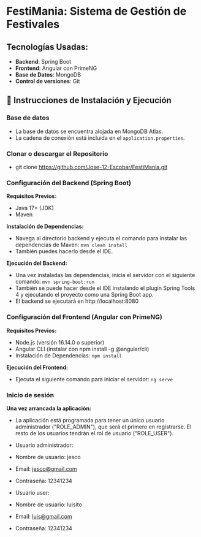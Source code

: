 # FestiMania: Sistema de Gestión de Festivales

## Tecnologías Usadas:
- **Backend**: Spring Boot
- **Frontend**: Angular con PrimeNG
- **Base de Datos**: MongoDB
- **Control de versiones**: Git

## 🚀 Instrucciones de Instalación y Ejecución

### Base de datos
- La base de datos se encuentra alojada en MongoDB Atlas.
- La cadena de conexión está incluida en el `application.properties`.

### Clonar o descargar el Repositorio
- git clone https://github.com/Jose-12-Escobar/FestiMania.git
  
### Configuración del Backend (Spring Boot)

**Requisitos Previos:**
- Java 17+ (JDK)
- Maven
  
**Instalación de Dependencias:**
- Navega al directorio backend y ejecuta el comando para instalar las dependencias de Maven: `mvn clean install`
- También puedes hacerlo desde el IDE.
  
**Ejecución del Backend:**
- Una vez instaladas las dependencias, inicia el servidor con el siguiente comando: `mvn spring-boot:run`
- También se puede hacer desde el IDE instalando el plugin Spring Tools 4 y ejecutando el proyecto como una Spring Boot app.
- El backend se ejecutará en http://localhost:8080

### Configuración del Frontend (Angular con PrimeNG)

**Requisitos Previos:**
- Node.js (versión 16.14.0 o superior)
- Angular CLI (instalar con npm install -g @angular/cli)
- Instalación de Dependencias: `npm install`

**Ejecución del Frontend:**
- Ejecuta el siguiente comando para iniciar el servidor: `ng serve`

### Inicio de sesión

**Una vez arrancada la aplicación:**
- La aplicación está programada para tener un único usuario administrador ("ROLE_ADMIN"), que será el primero en registrarse. El resto de los usuarios tendrán el rol de usuario ("ROLE_USER").
- Usuario administrador:
 - Nombre de usuario: jesco
 - Email: jesco@gmail.com
 - Contraseña: 12341234
   
- Usuario user:
 - Nombre de usuario: luisito
 - Email: luis@gmail.com
 - Contraseña: 12341234
